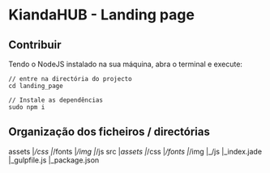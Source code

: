 # KiandaHUB - Landing page

## Contribuir

Tendo o NodeJS instalado na sua máquina, abra o terminal e execute:

	// entre na directória do projecto  
	cd landing_page

	// Instale as dependências
	sudo npm i

## Organização dos ficheiros / directórias

assets
	|_/css
	|_/fonts
	|_/img
	|_/js
src
	|_assets
		|_/css
		|_/fonts
		|_/img
		|_/js
	|_index.jade
	|_gulpfile.js
	|_package.json